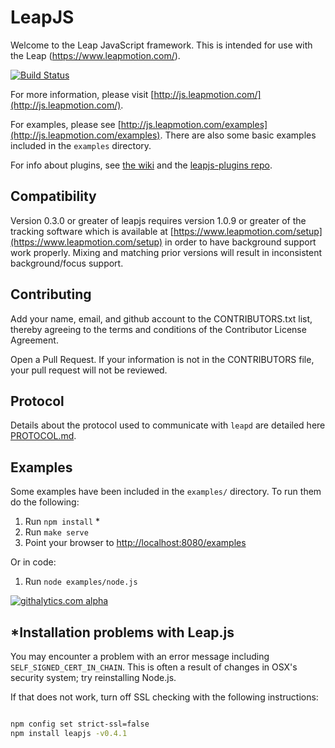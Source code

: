 # LeapJS

Welcome to the Leap JavaScript framework. This is intended for use with the Leap (https://www.leapmotion.com/).

[![Build Status](https://travis-ci.org/leapmotion/leapjs.png)](https://travis-ci.org/leapmotion/leapjs)

For more information, please visit [http://js.leapmotion.com/](http://js.leapmotion.com/).

For examples, please see [http://js.leapmotion.com/examples](http://js.leapmotion.com/examples). There are also some
basic examples included in the `examples` directory.

For info about plugins, see [the wiki](http://github.com/leapmotion/leapjs/wiki/Plugins) and the [leapjs-plugins repo](http://github.com/leapmotion/leapjs-plugins).

## Compatibility

Version 0.3.0 or greater of leapjs requires version 1.0.9 or greater of the tracking software which is available at
[https://www.leapmotion.com/setup](https://www.leapmotion.com/setup) in order to have background support work properly.
Mixing and matching prior versions will result in inconsistent background/focus support.

## Contributing

Add your name, email, and github account to the CONTRIBUTORS.txt list, thereby agreeing to the terms and conditions of the Contributor License Agreement.

Open a Pull Request. If your information is not in the CONTRIBUTORS file, your pull request will not be reviewed.

## Protocol

Details about the protocol used to communicate with `leapd` are detailed here
[PROTOCOL.md](https://github.com/leapmotion/leapjs/blob/master/PROTOCOL.md).

##  Examples

Some examples have been included in the <code>examples/</code> directory. To run them do the following:

1. Run `npm install` *
2. Run `make serve`
3. Point your browser to [http://localhost:8080/examples](http://localhost:8080/examples)

Or in code:

1. Run `node examples/node.js`

[![githalytics.com alpha](https://cruel-carlota.pagodabox.com/f4522a98d0918ac69a49119ac3249bdb "githalytics.com")](http://githalytics.com/leapmotion/leapjs)

## *Installation problems with Leap.js

You may encounter a problem with an error message including `SELF_SIGNED_CERT_IN_CHAIN`. 
This is often a result of changes in OSX's security system; try reinstalling Node.js.

If that does not work, turn off SSL checking with the following instructions:

``` bash

npm config set strict-ssl=false
npm install leapjs -v0.4.1

````

